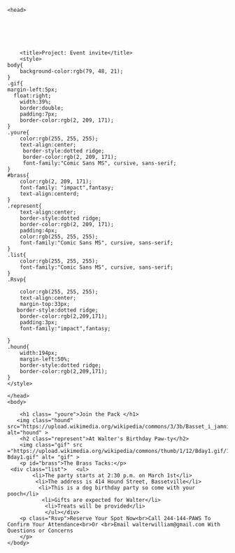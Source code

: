 
<html>
 
    <head>
        
        
    
        
        
        
        <title>Project: Event invite</title>
        <style>
    body{
        background-color:rgb(79, 48, 21);
    }
    .gif{
    margin-left:5px;
      float:right;
        width:39%;
        border:double;
        padding:7px;
        border-color:rgb(2, 209, 171);
    }
    .youre{
        color:rgb(255, 255, 255);
        text-align:center;
         border-style:dotted ridge;
         border-color:rgb(2, 209, 171);
         font-family:"Comic Sans MS", cursive, sans-serif;
    }
    #brass{
        color:rgb(2, 209, 171);
        font-family: "impact",fantasy;
        text-align:centerd;
    }
    .represent{
        text-align:center;
        border-style:dotted ridge;
        border-color:rgb(2, 209, 171);
        padding:4px;
        color:rgb(255, 255, 255);
        font-family:"Comic Sans MS", cursive, sans-serif;
    }
    .list{
        color:rgb(255, 255, 255);
        font-family:"Comic Sans MS", cursive, sans-serif;
    }
    .Rsvp{
       
        color:rgb(255, 255, 255);
        text-align:center;
        margin-top:33px;
       border-style:dotted ridge;
        border-color:rgb(2,209,171);
        padding:3px;
        font-family:"impact",fantasy;
    
    }
    .hound{
        width:194px;
        margin-left:50%;
        border-style:dotted ridge;
        border-color:rgb(2,209,171);
    }  
    </style>
   
    </head>
    <body>
        
        <h1 class= "youre">Join the Pack </h1>
       <img class="hound" src="https://upload.wikimedia.org/wikipedia/commons/3/3b/Basset_i_jamnik_kroliczy.jpg" alt="hound" >
        <h2 class="represent">At Walter's Birthday Paw-ty</h2>
        <img class="gif" src ="https://upload.wikimedia.org/wikipedia/commons/thumb/1/12/Bday1.gif/112px-Bday1.gif" alt= "gif" >
        <p id="brass">The Brass Tacks:</p>
     <div class="list">   <ul>
            <li>The party starts at 2:30 p.m. on March 1st</li>
             <li>The address is 414 Hound Street, Bassetville</li>
              <li>This is a dog birthday party so come with your pooch</li>
               <li>Gifts are expected for Walter</li>
                <li>Treats will be provided</li>
                </ul></div>
        <p class="Rsvp">Reserve Your Spot Now<br>Call 244-144-PAWS To Confirm Your Attendance<br>Or <br>Email walterwilliam@gmail.com With Questions or Concerns
        </p>
    </body>
</html>
